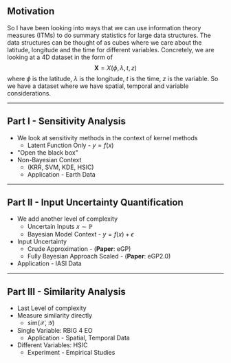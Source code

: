 ## Motivation

So I have been looking into ways that we can use information theory measures (ITMs) to do summary statistics for large data structures. The data structures can be thought of as cubes where we care about the latitude, longitude and the time for different variables. Concretely, we are looking at a 4D dataset in the form of
$$
\mathbf{X} = X(\phi,\lambda, t, z)
$$
where $\phi$ is the latitude, $\lambda$ is the longitude, $t$ is the time, $z$ is the variable. So we have a dataset where we have spatial, temporal and variable considerations. 

---

## Part I - Sensitivity Analysis

* We look at sensitivity methods in the context of kernel methods
  * Latent Function Only - $y=f(x)$
* "Open the black box"
* Non-Bayesian Context
  * (KRR, SVM, KDE, HSIC)
  * Application - Earth Data

---

## Part II - Input Uncertainty Quantification

* We add another level of complexity
  * Uncertain Inputs $x\sim \mathbb{P}$
  * Bayesian Model Context - $y=f(x)+\epsilon$
* Input Uncertainty
  * Crude Approximation - (**Paper**: eGP)
  * Fully Bayesian Approach Scaled - (**Paper**: eGP2.0)
* Application - IASI Data

---

## Part III - Similarity Analysis

* Last Level of complexity
* Measure similarity directly
  * $\text{sim}(\mathcal{X,Y})$
* Single Variable: RBIG 4 EO
  * Application - Spatial, Temporal Data
* Different Variables: HSIC
  * Experiment - Empirical Studies
